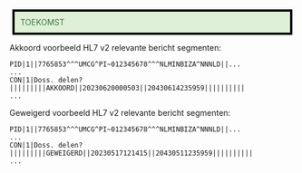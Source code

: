 <div style="margin: 5px; padding: 10px; color: #3c763d; background-color: #dff0d8; border: 4px solid black;">
TOEKOMST
</div>

Akkoord voorbeeld HL7 v2 relevante bericht segmenten:
```
PID|1||7765853^^^UMCG^PI~012345678^^^NLMINBIZA^NNNLD||...
...
CON|1|Doss. delen?|||||||||AKKOORD||20230620000503||20430614235959||||||||||
...
```

Geweigerd voorbeeld HL7 v2 relevante bericht segmenten:
```
PID|1||7765853^^^UMCG^PI~012345678^^^NLMINBIZA^NNNLD||...
...
CON|1|Doss. delen?|||||||||GEWEIGERD||20230517121415||20430511235959||||||||||
...
```